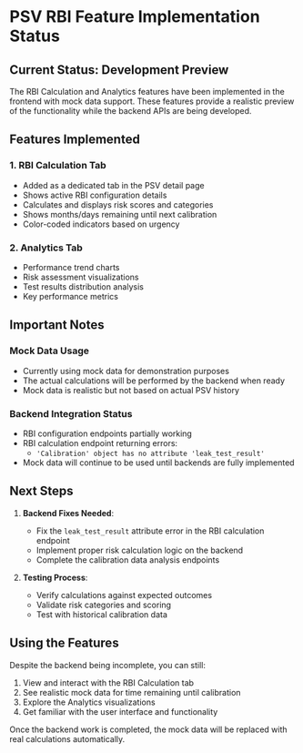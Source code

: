 # PSV RBI Feature Implementation Status

## Current Status: Development Preview

The RBI Calculation and Analytics features have been implemented in the frontend with mock data support. These features provide a realistic preview of the functionality while the backend APIs are being developed.

## Features Implemented

### 1. RBI Calculation Tab
- Added as a dedicated tab in the PSV detail page
- Shows active RBI configuration details
- Calculates and displays risk scores and categories
- Shows months/days remaining until next calibration
- Color-coded indicators based on urgency

### 2. Analytics Tab
- Performance trend charts
- Risk assessment visualizations
- Test results distribution analysis
- Key performance metrics

## Important Notes

### Mock Data Usage
- Currently using mock data for demonstration purposes
- The actual calculations will be performed by the backend when ready
- Mock data is realistic but not based on actual PSV history

### Backend Integration Status
- RBI configuration endpoints partially working
- RBI calculation endpoint returning errors:
  - `'Calibration' object has no attribute 'leak_test_result'`
- Mock data will continue to be used until backends are fully implemented

## Next Steps

1. **Backend Fixes Needed**:
   - Fix the `leak_test_result` attribute error in the RBI calculation endpoint
   - Implement proper risk calculation logic on the backend
   - Complete the calibration data analysis endpoints

2. **Testing Process**:
   - Verify calculations against expected outcomes
   - Validate risk categories and scoring
   - Test with historical calibration data

## Using the Features

Despite the backend being incomplete, you can still:
1. View and interact with the RBI Calculation tab
2. See realistic mock data for time remaining until calibration
3. Explore the Analytics visualizations
4. Get familiar with the user interface and functionality

Once the backend work is completed, the mock data will be replaced with real calculations automatically.